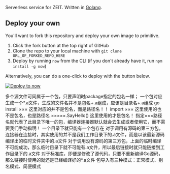 Serverless service for ZEIT. Written in [Golang](https://golang.org/).

## Deploy your own

You'll want to fork this repository and deploy your own image to primitive.

1. Click the fork button at the top right of GitHub
2. Clone the repo to your local machine with `git clone URL_OF_FORKED_REPO_HERE`
4. Deploy by running `now` from the CLI (if you don't already have it, run `npm install -g now`)

Alternatively, you can do a one-click to deploy with the button below.

[![Deploy to now](https://deploy.now.sh/static/button.svg)](https://zeit.co/new/project?template=xuthus5/zeit-serverless)


  多个源文件可同属于一个包，只要声明时package指定的包名一样；
  一个包对应生成一个*.a文件，生成的文件名并不是包名+.a组成，应该是目录名+.a组成
  go install ××× 这里对应的并不是包名，而是路径名！！
  import ××× 这里使用的也不是包名，也是路径名
  ×××××.SayHello() 这里使用的才是包名！
  指定×××路径名就代表了此目录下唯一的包，编译器连接器默认就会去生成或者使用它，而不需要我们手动指明！
  一个目录下就只能有一个包存在
  对于调用有源码的第三方包，连接器在连接时，其实使用的并不是我们工作目录下的.a文件，而是以该最新源码编译出的临时文件夹中的.a文件
  对于调用没有源码的第三方包，上面的临时编译不可能成功，那么临时目录下就不可能有.a文件，所以最后链接时就只能链接到工作目录下的.a文件
  对于标准库，即便是修改了源代码，只要不重新编译Go源码，那么链接时使用的就还是已经编译好的*.a文件
  包导入有三种模式：正常模式、别名模式、简便模式
